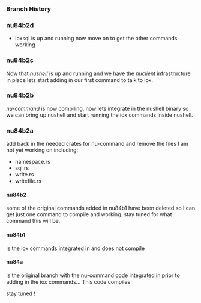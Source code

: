 
### Branch History

### nu84b2d

* ioxsql is up and running now move on to get the other commands working

### nu84b2c

Now that *nushell* is up and running and we have the *nuclient* infrastructure
in place lets start adding in our first command to talk to iox.

### nu84b2b

*nu-command* is now compiling, now lets integrate in the nushell binary so
we can bring up nushell and start running the iox commands inside nushell.

### nu84b2a

add back in the needed crates for nu-command and remove the files I am not
yet working on including:

* namespace.rs
* sql.rs
* write.rs
* writefile.rs

#### nu84b2

some of the original commands added in nu84b1 have been deleted so I can
get just one command to compile and working.  stay tuned for what command
this will be.

#### nu84b1

is the iox commands integrated in and does not compile

#### nu84a

is the original branch with the nu-command code integrated in prior
to adding in the iox commands... This code compiles

stay tuned !
